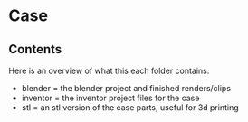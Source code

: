 # Case

## Contents

Here is an overview of what this each folder contains:

- blender = the blender project and finished renders/clips
- inventor = the inventor project files for the case
- stl = an stl version of the case parts, useful for 3d printing
